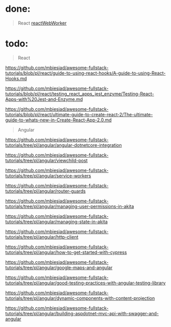# done:
>React
[reactWebWorker](https://github.com/mbiesiad/awesome-fullstack-tutorials/new/pl)

# todo:
>React

https://github.com/mbiesiad/awesome-fullstack-tutorials/blob/pl/react/guide-to-using-react-hooks/A-guide-to-using-React-Hooks.md

https://github.com/mbiesiad/awesome-fullstack-tutorials/blob/pl/react/testing_react_apps_jest_enzyme/Testing-React-Apps-with%20Jest-and-Enzyme.md

https://github.com/mbiesiad/awesome-fullstack-tutorials/blob/pl/react/ultimate-guide-to-create-react-2/The-ultimate-guide-to-whats-new-in-Create-React-App-2.0.md

>Angular

https://github.com/mbiesiad/awesome-fullstack-tutorials/tree/pl/angular/angular-dotnetcore-integration

https://github.com/mbiesiad/awesome-fullstack-tutorials/tree/pl/angular/viewchild-post

https://github.com/mbiesiad/awesome-fullstack-tutorials/tree/pl/angular/service-workers

https://github.com/mbiesiad/awesome-fullstack-tutorials/tree/pl/angular/router-guards

https://github.com/mbiesiad/awesome-fullstack-tutorials/tree/pl/angular/managing-user-permissions-in-akita

https://github.com/mbiesiad/awesome-fullstack-tutorials/tree/pl/angular/managing-state-in-akita

https://github.com/mbiesiad/awesome-fullstack-tutorials/tree/pl/angular/http-client

https://github.com/mbiesiad/awesome-fullstack-tutorials/tree/pl/angular/how-to-get-started-with-cypress

https://github.com/mbiesiad/awesome-fullstack-tutorials/tree/pl/angular/google-maps-and-angular

https://github.com/mbiesiad/awesome-fullstack-tutorials/tree/pl/angular/good-testing-practices-with-angular-testing-library

https://github.com/mbiesiad/awesome-fullstack-tutorials/tree/pl/angular/dynamic-components-with-content-projection

https://github.com/mbiesiad/awesome-fullstack-tutorials/tree/pl/angular/building-aspdotnet-mvc-api-with-swagger-and-angular

